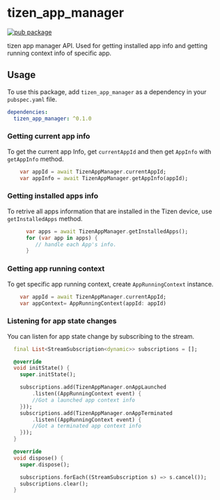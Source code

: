# tizen_app_manager

 [![pub package](https://img.shields.io/pub/v/tizen_app_manager.svg)](https://pub.dev/packages/tizen_app_manager)

tizen app manager API. Used for getting installed app info and getting running context info of specific app.

## Usage

To use this package, add `tizen_app_manager` as a dependency in your `pubspec.yaml` file.

```yaml
dependencies:
  tizen_app_manager: ^0.1.0
```

### Getting current app info

To get the current app Info, get `currentAppId` and then get `AppInfo` with `getAppInfo` method.

```dart
    var appId = await TizenAppManager.currentAppId;
    var appInfo = await TizenAppManager.getAppInfo(appId);
```

### Getting installed apps info

To retrive all apps information that are installed in the Tizen device, use `getInstalledApps` method.

```dart
      var apps = await TizenAppManager.getInstalledApps();
      for (var app in apps) {
         // handle each App's info.
      }
```

### Getting app running context

To get specific app running context, create `AppRunningContext` instance.

```dart
    var appId = await TizenAppManager.currentAppId;
    var appContext= AppRunningContext(appId: appId)
```

### Listening for app state changes

You can listen for app state change by subscribing to the stream.

```dart
  final List<StreamSubscription<dynamic>> subscriptions = [];

  @override
  void initState() {
    super.initState();

    subscriptions.add(TizenAppManager.onAppLaunched
        .listen((AppRunningContext event) {
        //Got a launched app context info
    }));
    subscriptions.add(TizenAppManager.onAppTerminated
        .listen((AppRunningContext event) {
        //Got a terminated app context info
    }));
  }

  @override
  void dispose() {
    super.dispose();

    subscriptions.forEach((StreamSubscription s) => s.cancel());
    subscriptions.clear();
  }
```
